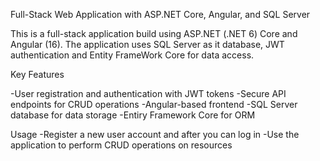 Full-Stack Web Application with ASP.NET Core, Angular, and SQL Server

This is a full-stack application build using ASP.NET (.NET 6) Core and Angular (16).
The application uses SQL Server as it database, JWT authentication and Entity FrameWork Core for data access.

Key Features

-User registration and authentication with JWT tokens
-Secure API endpoints for CRUD operations 
-Angular-based frontend 
-SQL Server database for data storage
-Entiry Framework Core for ORM 

Usage 
-Register a new user account and after you can log in
-Use the application to perform CRUD operations on resources











